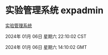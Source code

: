 # 实验管理系统 expadmin
[实验管理系统](http://:56808/expadmin-782313d2-e1b1-4ea7-932e-3a55e6a1a4d0/)

2024年 01月 06日 星期六 22:10:02 CST

2024年 01月 06日 星期六 14:10:02 GMT
